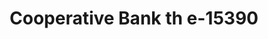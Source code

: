 ---
f_zip-code: 2131
f_state-code: MA
title: Cooperative Bank th e-15390
f_phone: 617-325-2900
f_city-only: Belgrade Av Roslindal
f_address: 40 Belgrade Av Roslindal
f_location-unique-id: '15390'
slug: cooperative-bank-th-e-15390
updated-on: '2024-05-30T13:46:58.046Z'
created-on: '2024-05-30T13:36:59.803Z'
published-on: '2024-05-30T13:54:32.469Z'
f_city-state: cms/city/belgrade-av-roslindal-ma.md
f_company: cms/company/cooperative-bank-th-e.md
f_state: cms/state/massachusetts.md
layout: '[payday-loan].html'
tags: payday-loan
---